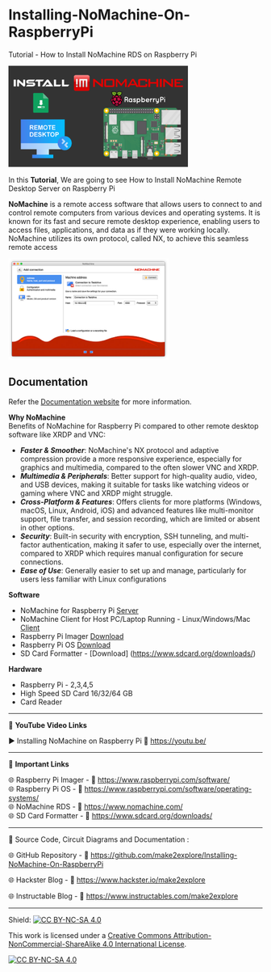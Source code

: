 # Installing-NoMachine-On-RaspberryPi
Tutorial - How to Install NoMachine RDS on Raspberry Pi

<img src="/Images/NoMachine-Rpi.png" height="200">  
  
In this **Tutorial**, We are going to see How to Install NoMachine Remote Desktop Server on Raspberry Pi  

**NoMachine** is a remote access software that allows users to connect to and control remote computers from various devices and operating systems. It is known for its fast and secure remote desktop experience, enabling users to access files, applications, and data as if they were working locally. NoMachine utilizes its own protocol, called NX, to achieve this seamless remote access  

<img src="/Images/newconnection.jpg" height="200">


## Documentation

Refer the [Documentation website](https://download.nomachine.com/download/?id=29&platform=linux&distro=raspberry) for more information.  


**Why NoMachine**  
Benefits of NoMachine for Raspberry Pi compared to other remote desktop software like XRDP and VNC:  
- ***Faster & Smoother***: NoMachine's NX protocol and adaptive compression provide a more responsive experience, especially for graphics and multimedia, compared to the often slower VNC and XRDP.  
- ***Multimedia & Peripherals***: Better support for high-quality audio, video, and USB devices, making it suitable for tasks like watching videos or gaming where VNC and XRDP might struggle.
- ***Cross-Platform & Features***: Offers clients for more platforms (Windows, macOS, Linux, Android, iOS) and advanced features like multi-monitor support, file transfer, and session recording, which are limited or absent in other options.
- ***Security***: Built-in security with encryption, SSH tunneling, and multi-factor authentication, making it safer to use, especially over the internet, compared to XRDP which requires manual configuration for secure connections.
- ***Ease of Use***: Generally easier to set up and manage, particularly for users less familiar with Linux configurations
  
  
**Software**
- NoMachine for Raspberry Pi [Server](https://download.nomachine.com/download/?id=29&platform=linux&distro=raspberry)  
- NoMachine Client for Host PC/Laptop Running - Linux/Windows/Mac [Client](https://www.nomachine.com/)  
- Raspberry Pi Imager [Download](https://www.raspberrypi.com/software/)  
- Raspberry Pi OS [Download](https://www.raspberrypi.com/software/operating-systems/)  
- SD Card Formatter - [Download] (https://www.sdcard.org/downloads/)  
  
**Hardware**
- Raspberry Pi - 2,3,4,5
- High Speed SD Card 16/32/64 GB  
- Card Reader  

------------------------------------------------------------------------------------------------------

📕 **YouTube Video Links**  

▶️  Installing NoMachine on Raspberry Pi 🔗  https://youtu.be/  


-------------------------------------------------------------------------------------------------------
📒 **Important Links**  
 
🌐 Raspberry Pi Imager - 🔗 https://www.raspberrypi.com/software/   
🌐 Raspberry Pi OS  - 🔗 https://www.raspberrypi.com/software/operating-systems/  
🌐 NoMachine RDS - 🔗 https://www.nomachine.com/  
🌐 SD Card Formatter - 🔗 https://www.sdcard.org/downloads/  


------------------------------------------------------------------------------------------------------

📜 Source Code, Circuit Diagrams and Documentation : 

🌐 GitHub Repository - 🔗 https://github.com/make2explore/Installing-NoMachine-On-RaspberryPi   
  
🌐 Hackster Blog - 🔗 https://www.hackster.io/make2explore  
  
🌐 Instructable Blog - 🔗 https://www.instructables.com/make2explore  
  

------------------------------------------------------------------------------------------  

Shield: [![CC BY-NC-SA 4.0][cc-by-nc-sa-shield]][cc-by-nc-sa]

This work is licensed under a
[Creative Commons Attribution-NonCommercial-ShareAlike 4.0 International License][cc-by-nc-sa].

[![CC BY-NC-SA 4.0][cc-by-nc-sa-image]][cc-by-nc-sa]

[cc-by-nc-sa]: http://creativecommons.org/licenses/by-nc-sa/4.0/
[cc-by-nc-sa-image]: https://licensebuttons.net/l/by-nc-sa/4.0/88x31.png
[cc-by-nc-sa-shield]: https://img.shields.io/badge/License-CC%20BY--NC--SA%204.0-lightgrey.svg